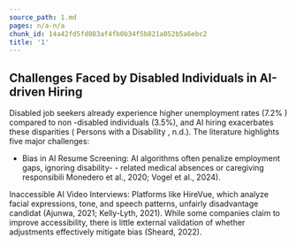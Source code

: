 ```yaml
---
source_path: 1.md
pages: n/a-n/a
chunk_id: 14a42fd5fd083af4fb0b34f5b821a052b5a6ebc2
title: '1'
---
```

## Challenges Faced by Disabled Individuals in AI-driven Hiring

Disabled job seekers already experience higher unemployment rates (7.2% ) compared to non -disabled individuals (3.5%), and AI hiring exacerbates these disparities ( Persons with a Disability , n.d.). The literature highlights five major challenges:

- Bias in AI Resume Screening: AI algorithms often penalize employment gaps, ignoring disability- - related medical absences or caregiving responsibili Monedero et al., 2020; Vogel et al., 2024).

Inaccessible AI Video Interviews: Platforms like HireVue, which analyze facial expressions, tone, and speech patterns, unfairly disadvantage candidat (Ajunwa, 2021; Kelly-Lyth, 2021). While some companies claim to improve accessibility, there is little external validation of whether adjustments effectively mitigate bias (Sheard, 2022).

